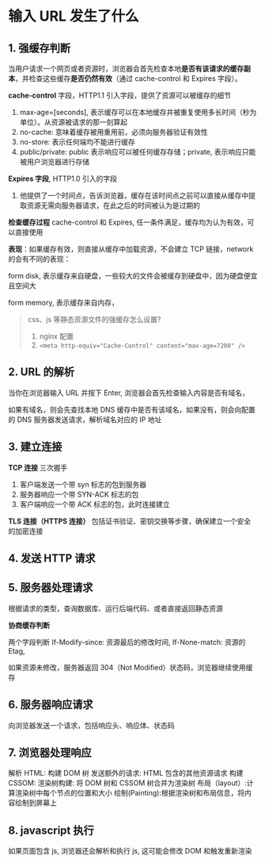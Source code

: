 # 输入 URL 发生了什么

## 1. 强缓存判断

当用户请求一个网页或者资源时，浏览器会首先检查本地**是否有该请求的缓存副本**，并检查这些缓存**是否仍然有效**（通过 cache-control 和 Expires 字段）。

**cache-control** 字段，HTTP1.1 引入字段，提供了资源可以被缓存的细节

1. max-age=[seconds], 表示缓存可以在本地缓存并被重复使用多长时间（秒为单位）。从资源被请求的那一刻算起
2. no-cache: 意味着缓存被用重用前，必须向服务器验证有效性
3. no-store: 表示任何端均不能进行缓存
4. public/private: public 表示响应可以被任何缓存存储；private, 表示响应只能被用户浏览器进行存储

**Expires 字段**, HTTP1.0 引入的字段

1. 他提供了一个时间点，告诉浏览器，缓存在该时间点之前可以直接从缓存中提取资源无需向服务器请求，在此之后的时间被认为是过期的

**检查缓存过程**
cache-control 和 Expires, 任一条件满足，缓存均为认为有效，可以直接使用

**表现**：如果缓存有效，则直接从缓存中加载资源，不会建立 TCP 链接，network 的会有不同的表现：

form disk, 表示缓存来自硬盘，一些较大的文件会被缓存到硬盘中，因为硬盘便宜且空间大

form memory, 表示缓存来自内存，

> css、js 等静态资源文件的强缓存怎么设置?
>
> 1. nginx 配置
> 2. `<meta http-equiv="Cache-Control" content="max-age=7200" />`

## 2. URL 的解析

当你在浏览器输入 URL 并按下 Enter, 浏览器会首先检查输入内容是否有域名，

如果有域名，则会先查找本地 DNS 缓存中是否有该域名，如果没有，则会向配置的 DNS 服务器发送请求，解析域名对应的 IP 地址

## 3. 建立连接

**TCP 连接**
三次握手

1. 客户端发送一个带 syn 标志的包到服务器
2. 服务器响应一个带 SYN-ACK 标志的包
3. 客户端响应一个带 ACK 标志的包，此时连接建立

**TLS 连接（HTTPS 连接）**
包括证书验证、密钥交换等步骤，确保建立一个安全的加密连接

## 4. 发送 HTTP 请求

## 5. 服务器处理请求

根据请求的类型，查询数据库、运行后端代码、或者直接返回静态资源

**协商缓存判断**

两个字段判断
If-Modify-since: 资源最后的修改时间,
If-None-match: 资源的 Etag,

如果资源未修改，服务器返回 304（Not Modified）状态码，浏览器继续使用缓存

## 6. 服务器响应请求

向浏览器发送一个请求，包括响应头、响应体、状态码

## 7. 浏览器处理响应

解析 HTML: 构建 DOM 树
发送额外的请求: HTML 包含的其他资源请求
构建 CSSOM:
渲染树构建: 将 DOM 树和 CSSOM 树合并为渲染树
布局（layout）:计算渲染树中每个节点的位置和大小
绘制(Painting):根据渲染树和布局信息，将内容绘制到屏幕上

## 8. javascript 执行

如果页面包含 js, 浏览器还会解析和执行 js, 这可能会修改 DOM 和触发重新渲染
